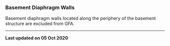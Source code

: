 ### Basement Diaphragm Walls

Basement diaphragm walls located along the periphery of the basement
structure are excluded from GFA.

------------------------------------------------------------------------

**Last updated on 05 Oct 2020**
